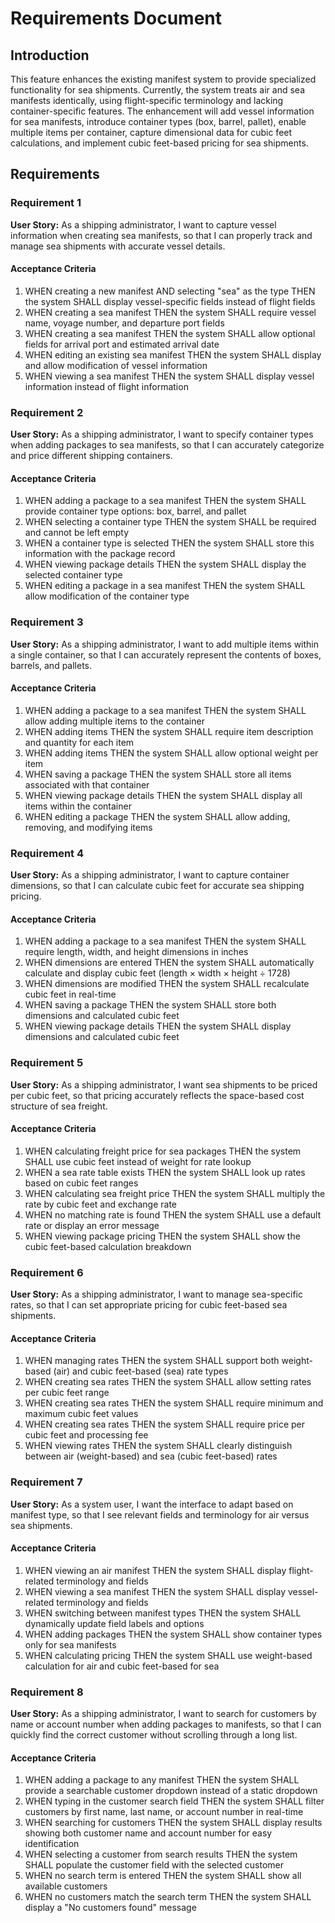 # Requirements Document

## Introduction

This feature enhances the existing manifest system to provide specialized functionality for sea shipments. Currently, the system treats air and sea manifests identically, using flight-specific terminology and lacking container-specific features. The enhancement will add vessel information for sea manifests, introduce container types (box, barrel, pallet), enable multiple items per container, capture dimensional data for cubic feet calculations, and implement cubic feet-based pricing for sea shipments.

## Requirements

### Requirement 1

**User Story:** As a shipping administrator, I want to capture vessel information when creating sea manifests, so that I can properly track and manage sea shipments with accurate vessel details.

#### Acceptance Criteria

1. WHEN creating a new manifest AND selecting "sea" as the type THEN the system SHALL display vessel-specific fields instead of flight fields
2. WHEN creating a sea manifest THEN the system SHALL require vessel name, voyage number, and departure port fields
3. WHEN creating a sea manifest THEN the system SHALL allow optional fields for arrival port and estimated arrival date
4. WHEN editing an existing sea manifest THEN the system SHALL display and allow modification of vessel information
5. WHEN viewing a sea manifest THEN the system SHALL display vessel information instead of flight information

### Requirement 2

**User Story:** As a shipping administrator, I want to specify container types when adding packages to sea manifests, so that I can accurately categorize and price different shipping containers.

#### Acceptance Criteria

1. WHEN adding a package to a sea manifest THEN the system SHALL provide container type options: box, barrel, and pallet
2. WHEN selecting a container type THEN the system SHALL be required and cannot be left empty
3. WHEN a container type is selected THEN the system SHALL store this information with the package record
4. WHEN viewing package details THEN the system SHALL display the selected container type
5. WHEN editing a package in a sea manifest THEN the system SHALL allow modification of the container type

### Requirement 3

**User Story:** As a shipping administrator, I want to add multiple items within a single container, so that I can accurately represent the contents of boxes, barrels, and pallets.

#### Acceptance Criteria

1. WHEN adding a package to a sea manifest THEN the system SHALL allow adding multiple items to the container
2. WHEN adding items THEN the system SHALL require item description and quantity for each item
3. WHEN adding items THEN the system SHALL allow optional weight per item
4. WHEN saving a package THEN the system SHALL store all items associated with that container
5. WHEN viewing package details THEN the system SHALL display all items within the container
6. WHEN editing a package THEN the system SHALL allow adding, removing, and modifying items

### Requirement 4

**User Story:** As a shipping administrator, I want to capture container dimensions, so that I can calculate cubic feet for accurate sea shipping pricing.

#### Acceptance Criteria

1. WHEN adding a package to a sea manifest THEN the system SHALL require length, width, and height dimensions in inches
2. WHEN dimensions are entered THEN the system SHALL automatically calculate and display cubic feet (length × width × height ÷ 1728)
3. WHEN dimensions are modified THEN the system SHALL recalculate cubic feet in real-time
4. WHEN saving a package THEN the system SHALL store both dimensions and calculated cubic feet
5. WHEN viewing package details THEN the system SHALL display dimensions and calculated cubic feet

### Requirement 5

**User Story:** As a shipping administrator, I want sea shipments to be priced per cubic feet, so that pricing accurately reflects the space-based cost structure of sea freight.

#### Acceptance Criteria

1. WHEN calculating freight price for sea packages THEN the system SHALL use cubic feet instead of weight for rate lookup
2. WHEN a sea rate table exists THEN the system SHALL look up rates based on cubic feet ranges
3. WHEN calculating sea freight price THEN the system SHALL multiply the rate by cubic feet and exchange rate
4. WHEN no matching rate is found THEN the system SHALL use a default rate or display an error message
5. WHEN viewing package pricing THEN the system SHALL show the cubic feet-based calculation breakdown

### Requirement 6

**User Story:** As a shipping administrator, I want to manage sea-specific rates, so that I can set appropriate pricing for cubic feet-based sea shipments.

#### Acceptance Criteria

1. WHEN managing rates THEN the system SHALL support both weight-based (air) and cubic feet-based (sea) rate types
2. WHEN creating sea rates THEN the system SHALL allow setting rates per cubic feet range
3. WHEN creating sea rates THEN the system SHALL require minimum and maximum cubic feet values
4. WHEN creating sea rates THEN the system SHALL require price per cubic feet and processing fee
5. WHEN viewing rates THEN the system SHALL clearly distinguish between air (weight-based) and sea (cubic feet-based) rates

### Requirement 7

**User Story:** As a system user, I want the interface to adapt based on manifest type, so that I see relevant fields and terminology for air versus sea shipments.

#### Acceptance Criteria

1. WHEN viewing an air manifest THEN the system SHALL display flight-related terminology and fields
2. WHEN viewing a sea manifest THEN the system SHALL display vessel-related terminology and fields
3. WHEN switching between manifest types THEN the system SHALL dynamically update field labels and options
4. WHEN adding packages THEN the system SHALL show container types only for sea manifests
5. WHEN calculating pricing THEN the system SHALL use weight-based calculation for air and cubic feet-based for sea

### Requirement 8

**User Story:** As a shipping administrator, I want to search for customers by name or account number when adding packages to manifests, so that I can quickly find the correct customer without scrolling through a long list.

#### Acceptance Criteria

1. WHEN adding a package to any manifest THEN the system SHALL provide a searchable customer dropdown instead of a static dropdown
2. WHEN typing in the customer search field THEN the system SHALL filter customers by first name, last name, or account number in real-time
3. WHEN searching for customers THEN the system SHALL display results showing both customer name and account number for easy identification
4. WHEN selecting a customer from search results THEN the system SHALL populate the customer field with the selected customer
5. WHEN no search term is entered THEN the system SHALL show all available customers
6. WHEN no customers match the search term THEN the system SHALL display a "No customers found" message
